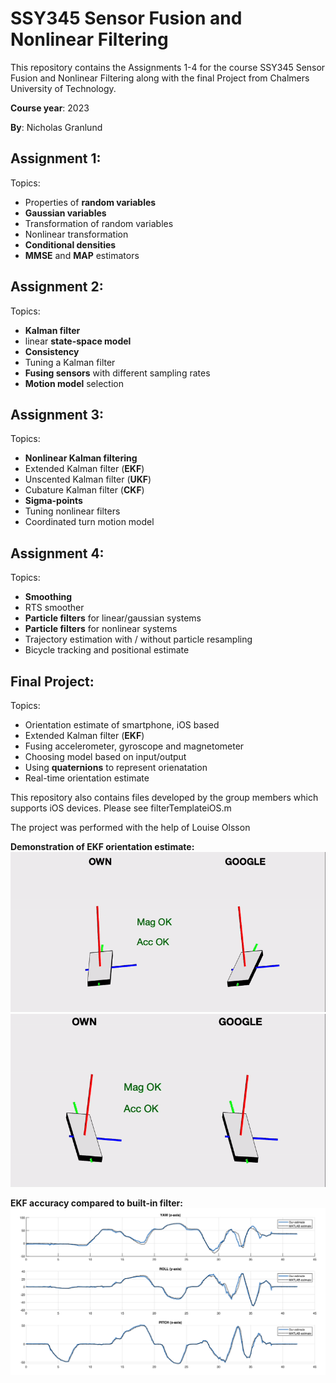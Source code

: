 # SSY345 Sensor Fusion and Nonlinear Filtering

This repository contains the Assignments 1-4 for the course SSY345 Sensor Fusion and Nonlinear Filtering along with the final Project from Chalmers University of Technology. 

**Course year**: 2023

**By**: Nicholas Granlund

## Assignment 1:

Topics:
- Properties of **random variables** 
- **Gaussian variables**
- Transformation of random variables
- Nonlinear transformation
- **Conditional densities**
- **MMSE** and **MAP** estimators


## Assignment 2:

Topics:
- **Kalman filter**
- linear **state-space model**
- **Consistency**
- Tuning a Kalman filter
- **Fusing sensors** with different sampling rates
- **Motion model** selection

## Assignment 3:

Topics:
- **Nonlinear Kalman filtering**
- Extended Kalman filter (**EKF**)
- Unscented Kalman filter (**UKF**)
- Cubature Kalman filter (**CKF**)
- **Sigma-points**
- Tuning nonlinear filters
- Coordinated turn motion model

## Assignment 4:

Topics:
- **Smoothing**
- RTS smoother
- **Particle filters** for linear/gaussian systems
- **Particle filters** for nonlinear systems
- Trajectory estimation with / without particle resampling
- Bicycle tracking and positional estimate

## Final Project:

Topics:
- Orientation estimate of smartphone, iOS based
- Extended Kalman filter (**EKF**)
- Fusing accelerometer, gyroscope and magnetometer
- Choosing model based on input/output
- Using **quaternions** to represent orienatation
- Real-time orientation estimate


This repository also contains files developed by the group members which supports iOS devices. Please see filterTemplateiOS.m

The project was performed with the help of Louise Olsson

**Demonstration of EKF orientation estimate:**
![image info](./figures/smartphone.gif)
![image info](./figures/smartphone2.gif)

**EKF accuracy compared to built-in filter:**
![image info](./figures/ourVSgoogle.png)

